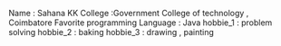 Name : Sahana KK
College :Government College of technology , Coimbatore
Favorite programming Language : Java
hobbie_1 : problem solving
hobbie_2 : baking
hobbie_3 : drawing , painting